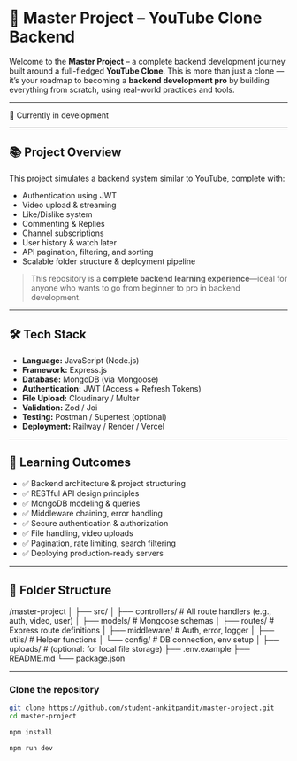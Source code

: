 # 🎥 Master Project – YouTube Clone Backend

Welcome to the **Master Project** – a complete backend development journey built around a full-fledged **YouTube Clone**. This is more than just a clone — it’s your roadmap to becoming a **backend development pro** by building everything from scratch, using real-world practices and tools.

---

🚧 Currently in development

---

## 📚 Project Overview

This project simulates a backend system similar to YouTube, complete with:

- Authentication using JWT
- Video upload & streaming
- Like/Dislike system
- Commenting & Replies
- Channel subscriptions
- User history & watch later
- API pagination, filtering, and sorting
- Scalable folder structure & deployment pipeline

> This repository is a **complete backend learning experience**—ideal for anyone who wants to go from beginner to pro in backend development.

---

## 🛠 Tech Stack

- **Language:** JavaScript (Node.js)
- **Framework:** Express.js
- **Database:** MongoDB (via Mongoose)
- **Authentication:** JWT (Access + Refresh Tokens)
- **File Upload:** Cloudinary / Multer
- **Validation:** Zod / Joi
- **Testing:** Postman / Supertest (optional)
- **Deployment:** Railway / Render / Vercel

---

## 🧠 Learning Outcomes

- ✅ Backend architecture & project structuring
- ✅ RESTful API design principles
- ✅ MongoDB modeling & queries
- ✅ Middleware chaining, error handling
- ✅ Secure authentication & authorization
- ✅ File handling, video uploads
- ✅ Pagination, rate limiting, search filtering
- ✅ Deploying production-ready servers

---

## 📁 Folder Structure

/master-project
│
├── src/
│ ├── controllers/ # All route handlers (e.g., auth, video, user)
│ ├── models/ # Mongoose schemas
│ ├── routes/ # Express route definitions
│ ├── middleware/ # Auth, error, logger
│ ├── utils/ # Helper functions
│ └── config/ # DB connection, env setup
│
├── uploads/ # (optional: for local file storage)
├── .env.example
├── README.md
└── package.json

---

### Clone the repository

```bash
git clone https://github.com/student-ankitpandit/master-project.git
cd master-project

npm install

npm run dev
